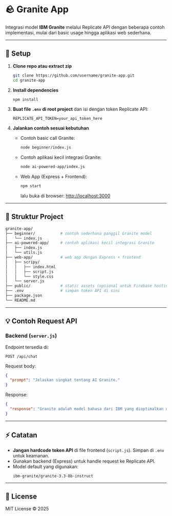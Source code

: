 # 🪨 Granite App

Integrasi model **IBM Granite** melalui Replicate API dengan beberapa contoh implementasi, mulai dari basic usage hingga aplikasi web sederhana.

---

## 🚀 Setup

1. **Clone repo atau extract zip**
   ```bash
   git clone https://github.com/username/granite-app.git
   cd granite-app
   ```

2. **Install dependencies**
   ```bash
   npm install
   ```

3. **Buat file `.env` di root project** dan isi dengan token Replicate API:
   ```env
   REPLICATE_API_TOKEN=your_api_token_here
   ```

4. **Jalankan contoh sesuai kebutuhan**
   - Contoh basic call Granite:
     ```bash
     node beginner/index.js
     ```
   - Contoh aplikasi kecil integrasi Granite:
     ```bash
     node ai-powered-app/index.js
     ```
   - Web App (Express + Frontend):
     ```bash
     npm start
     ```
     lalu buka di browser: [http://localhost:3000](http://localhost:3000)

---

## 📂 Struktur Project

```bash
granite-app/
├── beginner/           # contoh sederhana panggil Granite model
│   └── index.js
├── ai-powered-app/     # contoh aplikasi kecil integrasi Granite
│   ├── index.js
│   └── utils.js
├── web-app/            # web app dengan Express + frontend
│   ├── scripy/
│   │   ├── index.html
│   │   ├── script.js
│   │   └── style.css
│   └── server.js
├── public/             # static assets (opsional untuk Firebase hosting)
├── .env                # simpan token API di sini
├── package.json
└── README.md
```

---

## 💡 Contoh Request API

### Backend (`server.js`)
Endpoint tersedia di:
```http
POST /api/chat
```

Request body:
```json
{
  "prompt": "Jelaskan singkat tentang AI Granite."
}
```

Response:
```json
{
  "response": "Granite adalah model bahasa dari IBM yang dioptimalkan untuk..."
}
```

---

## ⚡ Catatan

- **Jangan hardcode token API** di file frontend (`script.js`). Simpan di `.env` untuk keamanan.  
- Gunakan backend (Express) untuk handle request ke Replicate API.  
- Model default yang digunakan:
  ```
  ibm-granite/granite-3.3-8b-instruct
  ```

---

## 📜 License

MIT License © 2025
